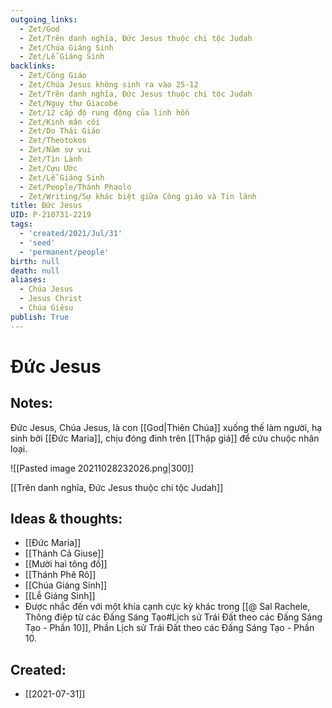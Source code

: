 ```yaml
---
outgoing_links:
  - Zet/God
  - Zet/Trên danh nghĩa, Đức Jesus thuộc chi tộc Judah
  - Zet/Chúa Giáng Sinh
  - Zet/Lễ Giáng Sinh
backlinks:
  - Zet/Công Giáo
  - Zet/Chúa Jesus không sinh ra vào 25-12
  - Zet/Trên danh nghĩa, Đức Jesus thuộc chi tộc Judah
  - Zet/Ngụy thư Giacobe
  - Zet/12 cấp độ rung động của linh hồn
  - Zet/Kinh mân côi
  - Zet/Do Thái Giáo
  - Zet/Theotokos
  - Zet/Năm sự vui
  - Zet/Tin Lành
  - Zet/Cựu Ước
  - Zet/Lễ Giáng Sinh
  - Zet/People/Thánh Phaolo
  - Zet/Writing/Sự khác biệt giữa Công giáo và Tin lành
title: Đức Jesus
UID: P-210731-2219
tags:
  - 'created/2021/Jul/31'
  - 'seed'
  - 'permanent/people'
birth: null
death: null
aliases:
  - Chúa Jesus
  - Jesus Christ
  - Chúa Giêsu
publish: True
---
```

# Đức Jesus

## Notes:

Đức Jesus, Chúa Jesus, là con [[God|Thiên Chúa]] xuống thế làm người, hạ sinh bởi [[Đức Maria]], chịu đóng đinh trên [[Thập giá]] để cứu chuộc nhân loại.

![[Pasted image 20211028232026.png|300]]

[[Trên danh nghĩa, Đức Jesus thuộc chi tộc Judah]]

## Ideas & thoughts:
- [[Đức Maria]]
- [[Thánh Cả Giuse]]
- [[Mười hai tông đồ]]
- [[Thánh Phê Rô]]
- [[Chúa Giáng Sinh]]
- [[Lễ Giáng Sinh]]
- Được nhắc đến với một khía cạnh cực kỳ khác trong [[@ Sal Rachele, Thông điệp từ các Đấng Sáng Tạo#Lịch sử Trái Đất theo các Đấng Sáng Tạo - Phần 10]], Phần Lịch sử Trái Đất theo các Đấng Sáng Tạo - Phần 10.


## Created:
- [[2021-07-31]]
